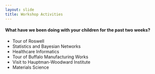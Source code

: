 ```yaml
---
layout: slide
title: Workshop Activities
---
```

#### What have we been doing with your children for the past two weeks?

- Tour of Roswell
- Statistics and Bayesian Networks
- Healthcare Informatics
- Tour of Buffalo Manufacturing Works
- Visit to Hauptman-Woodward Institute
- Materials Science
